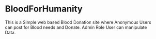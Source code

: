# BloodForHumanity
This is a Simple web based Blood Donation site where Anonymous Users can post for Blood needs and Donate. Admin Role User can manipulate Data.
